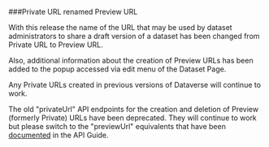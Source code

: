 ###Private URL renamed Preview URL

With this release the name of the URL that may be used by dataset administrators to share a draft version of a dataset has been changed from Private URL to Preview URL.

Also, additional information about the creation of Preview URLs has been added to the popup accessed via edit menu of the Dataset Page.

Any Private URLs created in previous versions of Dataverse will continue to work.

The old "privateUrl" API endpoints for the creation and deletion of Preview (formerly Private) URLs have been deprecated. They will continue to work but please switch to the "previewUrl" equivalents that have been [documented](https://dataverse-guide--10961.org.readthedocs.build/en/10961/api/native-api.html#create-a-preview-url-for-a-dataset) in the API Guide.
